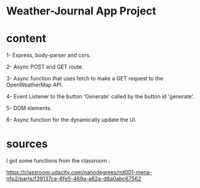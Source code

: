 # Weather-Journal App Project

# content
1- Express, body-parser and cors.

2- Async POST and GET route.

3- Async function that uses fetch to make a GET request to the OpenWeatherMap API.

4- Event Listener to the button 'Generate' called by the button id 'generate'.

5- DOM elements.

6- Async function for the dynamically update the UI.


# sources
I got some functions from the classroom :

https://classroom.udacity.com/nanodegrees/nd001-mena-nfp2/parts/f39137ce-6fe5-469a-a62a-d8a0abc67562 


